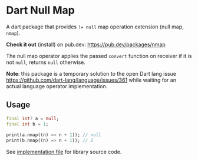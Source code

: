# Dart Null Map

A dart package that provides `!= null` map operation extension (null map, `nmap`).

**Check it out** (install) on pub.dev: <https://pub.dev/packages/nmap>

The null map operator applies the passed `convert` function on receiver if it is not `null`, returns `null` otherwise.

**Note**: this package is a temporary solution to the open Dart lang issue <https://github.com/dart-lang/language/issues/361> while waiting for an actual language operator implementation.

## Usage

```dart
final int? a = null;
final int b = 1;
                                     
print(a.nmap((n) => n + 1)); // null
print(b.nmap((n) => n + 1)); // 2
```

See [implementation file](./lib/src/nmap_base.dart) for library source code.
